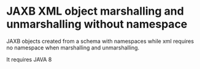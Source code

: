 # JAXB XML object marshalling and unmarshalling without namespace


JAXB objects created from a schema with namespaces while xml requires no namespace when marshalling and unmarshalling.



It requires JAVA 8
